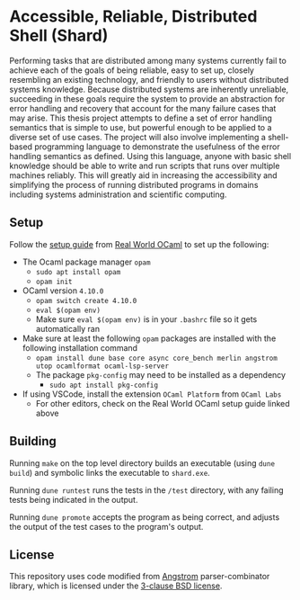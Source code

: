 # Accessible, Reliable, Distributed Shell (Shard)

Performing tasks that are distributed among many systems currently fail to achieve each of the goals of being reliable, easy to set up, closely resembling an existing technology, and friendly to users without distributed systems knowledge.
Because distributed systems are inherently unreliable, succeeding in these goals require the system to provide an abstraction for error handling and recovery that account for the many failure cases that may arise.
This thesis project attempts to define a set of error handling semantics that is simple to use, but powerful enough to be applied to a diverse set of use cases.
The project will also involve implementing a shell-based programming language to demonstrate the usefulness of the error handling semantics as defined.
Using this language, anyone with basic shell knowledge should be able to write and run scripts that runs over multiple machines reliably.
This will greatly aid in increasing the accessibility and simplifying the process of running distributed programs in domains including systems administration and scientific computing.

## Setup

Follow the [setup guide](https://dev.realworldocaml.org/install.html) from [Real World OCaml](https://dev.realworldocaml.org/) to set up the following:
- The Ocaml package manager `opam`
  - `sudo apt install opam`
  - `opam init`
- OCaml version `4.10.0`
  - `opam switch create 4.10.0`
  - `eval $(opam env)`
  - Make sure `eval $(opam env)` is in your `.bashrc` file so it gets automatically ran
- Make sure at least the following `opam` packages are installed with the following installation command
  - `opam install dune base core async core_bench merlin angstrom utop ocamlformat ocaml-lsp-server`
  - The package `pkg-config` may need to be installed as a dependency
    - `sudo apt install pkg-config`
- If using VSCode, install the extension `OCaml Platform` from `OCaml Labs`
  - For other editors, check on the Real World OCaml setup guide linked above

## Building

Running `make` on the top level directory builds an executable (using `dune build`) and symbolic links the executable to `shard.exe`.

Running `dune runtest` runs the tests in the `/test` directory, with any failing tests being indicated in the output.

Running `dune promote` accepts the program as being correct, and adjusts the output of the test cases to the program's output.


## License

This repository uses code modified from [Angstrom](https://github.com/inhabitedtype/angstrom/) parser-combinator library, which is licensed under the [3-clause BSD license](https://github.com/inhabitedtype/angstrom/blob/master/LICENSE).